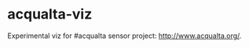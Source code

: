 acqualta-viz
============

Experimental viz for #acqualta sensor project: http://www.acqualta.org/.
